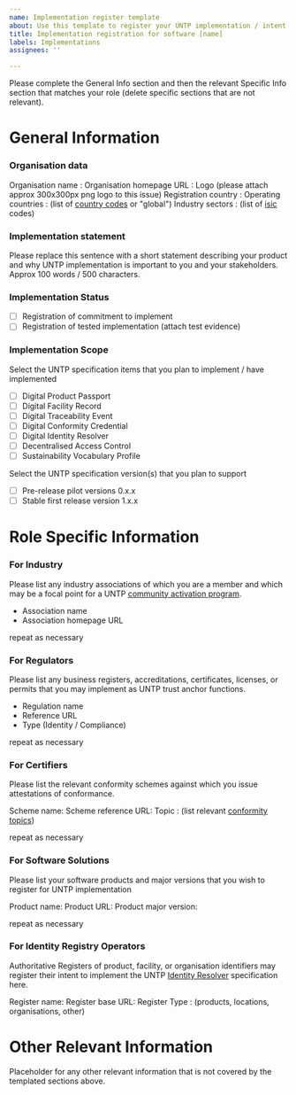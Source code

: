 ```yaml
---
name: Implementation register template
about: Use this template to register your UNTP implementation / intent
title: Implementation registration for software [name]
labels: Implementations
assignees: ''

---
```


Please complete the General Info section and then the relevant Specific Info section that matches your role (delete specific sections that are not relevant).

# General Information 

### Organisation data

Organisation name :
Organisation homepage URL :
Logo (please attach approx 300x300px png logo to this issue)
Registration country : 
Operating countries : (list of [country codes](https://vocabulary.uncefact.org/CountryId) or "global")
Industry sectors : (list of [isic](https://unstats.un.org/unsd/classifications/Econ/isic) codes)

### Implementation statement

Please replace this sentence with a short statement describing your product and why UNTP implementation is important to you and your stakeholders.  Approx 100 words / 500 characters.

### Implementation Status

- [ ] Registration of commitment to implement 
- [ ] Registration of tested implementation (attach test evidence)

### Implementation Scope

Select the UNTP specification items that you plan to implement / have implemented

- [ ] Digital Product Passport
- [ ] Digital Facility Record
- [ ] Digital Traceability Event
- [ ] Digital Conformity Credential
- [ ] Digital Identity Resolver
- [ ] Decentralised Access Control
- [ ] Sustainability Vocabulary Profile

Select the UNTP specification version(s) that you plan to support

- [ ] Pre-release pilot versions 0.x.x
- [ ] Stable first release version 1.x.x

# Role Specific Information 

### For Industry 

Please list any industry associations of which you are a member and which may be a focal point for a UNTP [community activation program](https://uncefact.github.io/spec-untp/docs/business-case/CommunityActivationProgram). 

- Association name
- Association homepage URL

repeat as necessary

### For Regulators

Please list any business registers, accreditations, certificates, licenses, or permits that you may implement as UNTP trust anchor functions. 

- Regulation name 
- Reference URL
- Type (Identity / Compliance)

repeat as necessary

### For Certifiers

Please list the relevant conformity schemes against which you issue attestations of conformance.

Scheme name: 
Scheme reference URL:
Topic : (list relevant [conformity topics](https://test.uncefact.org/vocabulary/untp/core/0/conformityTopicCode))

repeat as necessary

### For Software Solutions

Please list your software products and major versions that you wish to register for UNTP implementation

Product name: 
Product URL:
Product major version: 

repeat as necessary

### For Identity Registry Operators

Authoritative Registers of product, facility, or organisation identifiers may register their intent to implement the UNTP [Identity Resolver](https://uncefact.github.io/spec-untp/docs/specification/IdentityResolver) specification here.  

Register name: 
Register base URL:
Register Type : (products, locations, organisations, other)

# Other Relevant Information

Placeholder for any other relevant information that is not covered by the templated sections above.
